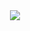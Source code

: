 <div align="center">
<a href="https://discord.com/users/983687751209725993"><img src="https://lanyard-profile-readme.vercel.app/api/983687751209725993?borderRadius=25px&bg=#282a36" /></a>
</div>
